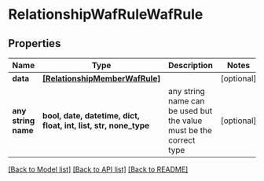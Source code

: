 # RelationshipWafRuleWafRule


## Properties
Name | Type | Description | Notes
------------ | ------------- | ------------- | -------------
**data** | [**[RelationshipMemberWafRule]**](RelationshipMemberWafRule.md) |  | [optional] 
**any string name** | **bool, date, datetime, dict, float, int, list, str, none_type** | any string name can be used but the value must be the correct type | [optional]

[[Back to Model list]](../README.md#documentation-for-models) [[Back to API list]](../README.md#documentation-for-api-endpoints) [[Back to README]](../README.md)


